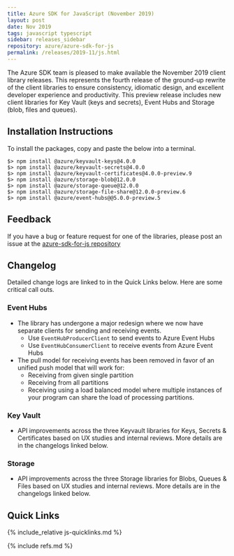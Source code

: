 ```yaml
---
title: Azure SDK for JavaScript (November 2019)
layout: post
date: Nov 2019
tags: javascript typescript
sidebar: releases_sidebar
repository: azure/azure-sdk-for-js
permalink: /releases/2019-11/js.html
---
```


The Azure SDK team is pleased to make available the November 2019 client library releases. This represents the fourth release of the ground-up rewrite of the client libraries to ensure consistency, idiomatic design, and excellent developer experience and productivity. This preview release includes new client libraries for Key Vault (keys and secrets), Event Hubs and Storage (blob, files and queues).

## Installation Instructions
To install the packages, copy and paste the below into a terminal.

    $> npm install @azure/keyvault-keys@4.0.0
    $> npm install @azure/keyvault-secrets@4.0.0
    $> npm install @azure/keyvault-certificates@4.0.0-preview.9
    $> npm install @azure/storage-blob@12.0.0
    $> npm install @azure/storage-queue@12.0.0
    $> npm install @azure/storage-file-share@12.0.0-preview.6
    $> npm install @azure/event-hubs@@5.0.0-preview.5

## Feedback
If you have a bug or feature request for one of the libraries, please post an issue at the [azure-sdk-for-js repository](https://github.com/azure/azure-sdk-for-js/issues)

## Changelog
Detailed change logs are linked to in the Quick Links below. Here are some critical call outs.

### Event Hubs
- The library has undergone a major redesign where we now have separate clients for sending and receiving events.
    - Use `EventHubProducerClient` to send events to Azure Event Hubs
    - Use `EventHubConsumerClient` to receive events from Azure Event Hubs
- The pull model for receiving events has been removed in favor of an unified push model that will work for:
    - Receiving from given single partition
    - Receiving from all partitions
    - Receiving using a load balanced model where multiple instances of your program can share the load of processing partitions.

### Key Vault
- API improvements across the three Keyvault libraries for Keys, Secrets & Certificates based on UX studies and internal reviews.
More details are in the changelogs linked below.

### Storage
- API improvements across the three Storage libraries for Blobs, Queues & Files based on UX studies and internal reviews.
More details are in the changelogs linked below.

## Quick Links

{% include_relative js-quicklinks.md %}

{% include refs.md %}
